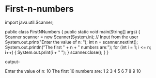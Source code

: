 # First-n-numbers
import java.util.Scanner;

public class FirstNNumbers {
    public static void main(String[] args) {
        Scanner scanner = new Scanner(System.in);
// Input from the user
System.out.print("Enter the value of n: ");
int n = scanner.nextInt();
System.out.println("The first " + n + " numbers are:");
for (int i = 1; i <= n; i++) {
    System.out.print(i + " ");
        }
        scanner.close();
    }
}

output-

Enter the value of n: 10
The first 10 numbers are:
1 2 3 4 5 6 7 8 9 10
